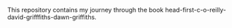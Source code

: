 This repository contains my journey through the book head-first-c-o-reilly-david-grifffiths-dawn-griffiths.

